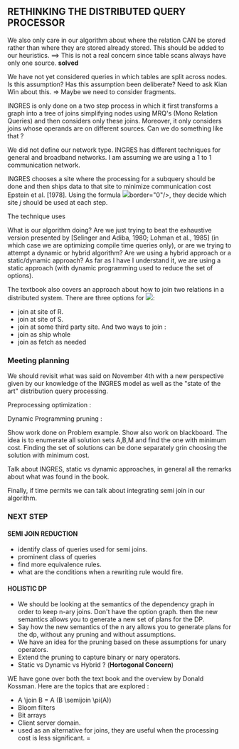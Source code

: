 ## RETHINKING THE DISTRIBUTED QUERY PROCESSOR ##

We also only care in our algorithm about where the relation CAN be stored 
rather than where they are stored already stored. This should be added to our heuristics.
 ==> This is not a real concern since table scans always have only one source. **solved**

We have not yet considered queries in which tables are split across nodes. 
Is this assumption? Has this assumption been deliberate? Need to ask Kian Win about this. 
=> Maybe we need to consider fragments.

INGRES is only done on a two step process in which it first transforms a graph into a tree 
of joins simplifying nodes using MRQ's (Mono Relation Queries) and then considers only these
 joins. Moreover, it only considers joins whose operands are on different sources. 
 Can we do something like that ?

We did not define our network type. INGRES has different techniques for general and broadband
 networks. I am assuming we are using a 1 to 1 communication network.

INGRES chooses a site where the processing for a subquery should be done and then 
ships data to that site to minimize communication cost Epstein et al. [1978]. 
Using the formula <img src="http://latex.codecogs.com/gif.latex?\sum_{i=1}^{n}size(R_i^j)>
\sum_{i=1}^{n}size(R_i^{j+1})">border="0"/>, they decide which site *j* should be used at 
each step.

The technique uses 

What is our algorithm doing? Are we just trying to beat the exhaustive version presented by 
[Selinger and Adiba, 1980; Lohman et al., 1985] (in which case we are optimizing compile time 
queries only), or are we trying to attempt a dynamic or hybrid algorithm?
Are we using a hybrid approach or a static/dynamic approach? As far as I have I understand it,
we are using a static approach (with dynamic programming used to reduce the set of options).

The textbook also covers an approach about how to join two relations in a distributed system. There are three options for 
<img src="http://latex.codecogs.com/gif.latex?R \bowtie S" border="0"/>:
 - join at site of R.
 - join at site of S.
 - join at some third party site.
 And two ways to join :
 - join as ship whole
 - join  as fetch as needed


### Meeting planning ###

We should revisit what was said on November 4th with a new perspective 
given by our knowledge of the INGRES model as well as the "state of the art" 
distribution query processing.

Preprocessing optimization :

Dynamic Programming pruning :

Show work done on Problem example. Show also work on blackboard. The idea is to 
enumerate all solution sets A,B,M and find the one with minimum cost. Finding the set 
of solutions can be done separately grin choosing the solution with minimum cost.

Talk about INGRES, static vs dynamic approaches, in general all the remarks about what 
was found in the book.

Finally, if time permits we can talk about integrating semi join in our algorithm.



### NEXT STEP ###

#### SEMI JOIN REDUCTION ####
 - identify class of queries used for semi joins. 
 - prominent class of queries 
 - find more equivalence rules.
 - what are the conditions when a rewriting rule would fire.


#### HOLISTIC DP ####

 - We should be looking at the semantics of the dependency graph in order to keep n-ary joins. Don't have the option graph. then the new semantics allows you to generate a new set of plans for the DP.
 - Say how the new semantics of the n ary allows you to generate plans for the dp, without any pruning and without assumptions.
 - We have an idea for the pruning based on these assumptions for unary operators.
 - Extend the pruning to capture binary or nary operators.
 - Static vs Dynamic vs Hybrid ? (**Hortogonal Concern**)

WE have gone over both the text book and the overview by Donald Kossman. Here 
are the topics that are explored : 
 - A \join B = A (B \semijoin \pi(A))
 - Bloom filters
 - Bit arrays
 - Client server domain.
 - used as an alternative for joins, they are useful when the processing cost is less significant.
 = 
 

